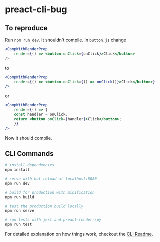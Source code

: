 # preact-cli-bug

## To reproduce

Run `npm run dev`. It shouldn't compile. In `button.js` change

```jsx
<CompWithRenderProp
    render={() => <button onClick={onClick}>Click</button>
/>
```

to

```jsx
<CompWithRenderProp
    render={() => <button onClick={() => onClick()}>Click</button>}
/>
```

or

```jsx
<CompWithRenderProp
    render={() => {
    const handler = onClick;
    return <button onClick={handler}>Click</button>;
    }}
/>
```

Now it should compile.

## CLI Commands

```bash
# install dependencies
npm install

# serve with hot reload at localhost:8080
npm run dev

# build for production with minification
npm run build

# test the production build locally
npm run serve

# run tests with jest and preact-render-spy
npm run test
```

For detailed explanation on how things work, checkout the [CLI Readme](https://github.com/developit/preact-cli/blob/master/README.md).
